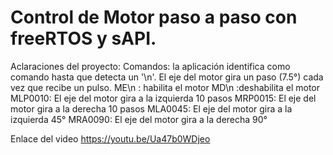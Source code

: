 # Control de Motor paso a paso con freeRTOS y sAPI. 

Aclaraciones del proyecto:
Comandos: 
la aplicación identifica como comando hasta que detecta un '\n'.
El eje del motor gira un paso (7.5°) cada  vez que recibe un pulso.
ME\n : habilita el motor 
MD\n :deshabilita el motor
MLP0010: El eje del motor gira a la izquierda  10 pasos 
MRP0015: El eje del motor gira a la derecha  10 pasos 
MLA0045: El eje del motor gira a la izquierda  45°
MRA0090: El eje del motor gira a la derecha 90°  


Enlace del video
https://youtu.be/Ua47b0WDjeo


